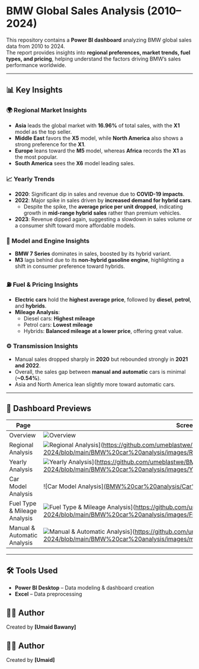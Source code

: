 # BMW Global Sales Analysis (2010–2024)

This repository contains a **Power BI dashboard** analyzing BMW global sales data from 2010 to 2024.  
The report provides insights into **regional preferences, market trends, fuel types, and pricing**, helping understand the factors driving BMW’s sales performance worldwide.

---

## 📊 Key Insights

### 🌍 Regional Market Insights
- **Asia** leads the global market with **16.96%** of total sales, with the **X1** model as the top seller.  
- **Middle East** favors the **X5** model, while **North America** also shows a strong preference for the **X1**.  
- **Europe** leans toward the **M5** model, whereas **Africa** records the **X1** as the most popular.  
- **South America** sees the **X6** model leading sales.

### 📈 Yearly Trends
- **2020**: Significant dip in sales and revenue due to **COVID-19 impacts**.  
- **2022**: Major spike in sales driven by **increased demand for hybrid cars**.  
  - Despite the spike, the **average price per unit dropped**, indicating growth in **mid-range hybrid sales** rather than premium vehicles.  
- **2023**: Revenue dipped again, suggesting a slowdown in sales volume or a consumer shift toward more affordable models.

### 🚗 Model and Engine Insights
- **BMW 7 Series** dominates in sales, boosted by its hybrid variant.  
- **M3** lags behind due to its **non-hybrid gasoline engine**, highlighting a shift in consumer preference toward hybrids.  

### ⛽ Fuel & Pricing Insights
- **Electric cars** hold the **highest average price**, followed by **diesel**, **petrol**, and **hybrids**.  
- **Mileage Analysis**:
  - Diesel cars: **Highest mileage**  
  - Petrol cars: **Lowest mileage**  
  - Hybrids: **Balanced mileage at a lower price**, offering great value.

### ⚙️ Transmission Insights
- Manual sales dropped sharply in **2020** but rebounded strongly in **2021 and 2022**.  
- Overall, the sales gap between **manual and automatic** cars is minimal (**~0.54%**).  
- Asia and North America lean slightly more toward automatic cars.

---

## 📸 Dashboard Previews
| Page | Screenshot |
|-------|------------|
| Overview | ![Overview]([BMW%20car%20analysis/Overview.png](https://github.com/umeblastwe/BMW-Car-Analysis-2010-2024/blob/main/BMW%20car%20analysis/images/BMW%20sales%20overview.png)) |
| Regional Analysis | ![Regional Analysis]([BMW%20car%20analysis/Regional%20Analysis.png)](https://github.com/umeblastwe/BMW-Car-Analysis-2010-2024/blob/main/BMW%20car%20analysis/images/Regional%20Analysis.png) |
| Yearly Analysis | ![Yearly Analysis]([BMW%20car%20analysis/Yearly%20Analysis.png)](https://github.com/umeblastwe/BMW-Car-Analysis-2010-2024/blob/main/BMW%20car%20analysis/images/Yearly%20Analysis.png) |
| Car Model Analysis | ![Car Model Analysis][(BMW%20car%20analysis/Car%20Model%20Analysis.png)](https://github.com/umeblastwe/BMW-Car-Analysis-2010-2024/blob/main/BMW%20car%20analysis/images/Car%20model%20Analysis.png) |
| Fuel Type & Mileage Analysis | ![Fuel Type & Mileage Analysis]([BMW%20car%20analysis/Fuel%20Type%20&%20Mileage%20Analysis.png)](https://github.com/umeblastwe/BMW-Car-Analysis-2010-2024/blob/main/BMW%20car%20analysis/images/Fuel%20Type%20%26%20Mileage%20Analysis.png) |
| Manual & Automatic Analysis | ![Manual & Automatic Analysis]([BMW%20car%20analysis/Manual%20&%20Automatic%20Analysis.png)](https://github.com/umeblastwe/BMW-Car-Analysis-2010-2024/blob/main/BMW%20car%20analysis/images/manual%20%26%20Automatic%20Analysis.png) |


---

## 🛠️ Tools Used
- **Power BI Desktop** – Data modeling & dashboard creation  
- **Excel** – Data preprocessing  



## 🧑‍💻 Author
Created by **[Umaid Bawany]**


## 🧑‍💻 Author
Created by **[Umaid]**
